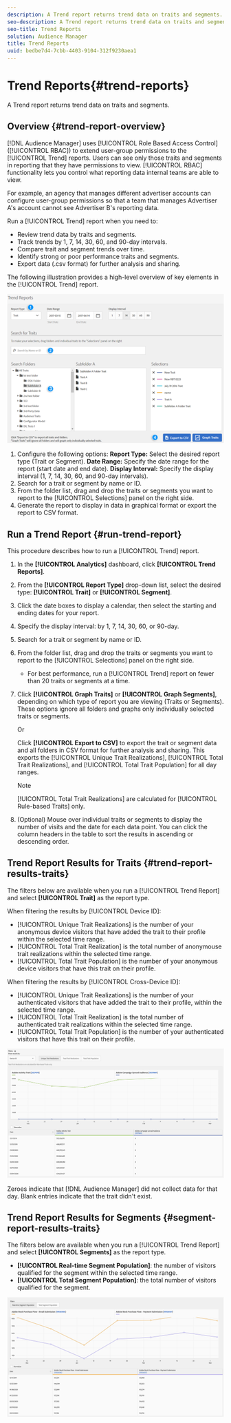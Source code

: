 ```yaml
---
description: A Trend report returns trend data on traits and segments.
seo-description: A Trend report returns trend data on traits and segments.
seo-title: Trend Reports
solution: Audience Manager
title: Trend Reports
uuid: bedbe7d4-7cbb-4403-9104-312f9230aea1
---
```


# Trend Reports{#trend-reports}

A Trend report returns trend data on traits and segments.

## Overview {#trend-report-overview}

<!-- 

c_trend_reports.xml

 -->

[!DNL Audience Manager] uses [!UICONTROL Role Based Access Control] ([!UICONTROL RBAC]) to extend user-group permissions to the [!UICONTROL Trend] reports. Users can see only those traits and segments in reporting that they have permissions to view. [!UICONTROL RBAC] functionality lets you control what reporting data internal teams are able to view.

For example, an agency that manages different advertiser accounts can configure user-group permissions so that a team that manages Advertiser A's account cannot see Advertiser B's reporting data.

Run a [!UICONTROL Trend] report when you need to:

* Review trend data by traits and segments.
* Track trends by 1, 7, 14, 30, 60, and 90-day intervals.
* Compare trait and segment trends over time.
* Identify strong or poor performance traits and segments.
* Export data (.csv format) for further analysis and sharing.

The following illustration provides a high-level overview of key elements in the [!UICONTROL Trend] report.

![](assets/trend_reports.png)

1. Configure the following options:
   **Report Type:** Select the desired report type (Trait or Segment).
   **Date Range:** Specify the date range for the report (start date and end date).
   **Display Interval:** Specify the display interval (1, 7, 14, 30, 60, and 90-day intervals).
1. Search for a trait or segment by name or ID.
1. From the folder list, drag and drop the traits or segments you want to report to the [!UICONTROL Selections] panel on the right side.
1. Generate the report to display in data in graphical format or export the report to CSV format.

## Run a Trend Report {#run-trend-report}

This procedure describes how to run a [!UICONTROL Trend] report.

<!-- 

t_working_with_trend_reports.xml

 -->

1. In the **[!UICONTROL Analytics]** dashboard, click **[!UICONTROL Trend Reports]**.
1. From the **[!UICONTROL Report Type]** drop-down list, select the desired type: **[!UICONTROL Trait]** or **[!UICONTROL Segment]**.
1. Click the date boxes to display a calendar, then select the starting and ending dates for your report.
1. Specify the display interval: by 1, 7, 14, 30, 60, or 90-day.
1. Search for a trait or segment by name or ID.
1. From the folder list, drag and drop the traits or segments you want to report to the [!UICONTROL Selections] panel on the right side.
   * For best performance, run a [!UICONTROL Trend] report on fewer than 20 traits or segments at a time.
1. Click **[!UICONTROL Graph Traits]** or **[!UICONTROL Graph Segments]**, depending on which type of report you are viewing (Traits or Segments). These options ignore all folders and graphs only individually selected traits or segments.

   Or

   Click **[!UICONTROL Export to CSV]** to export the trait or segment data and all folders in CSV format for further analysis and sharing. This exports the [!UICONTROL Unique Trait Realizations], [!UICONTROL Total Trait Realizations], and [!UICONTROL Total Trait Population] for all day ranges.

   >[!NOTE]
   >
   >[!UICONTROL Total Trait Realizations] are calculated for [!UICONTROL Rule-based Traits] only.

1. (Optional) Mouse over individual traits or segments to display the number of visits and the date for each data point. You can click the column headers in the table to sort the results in ascending or descending order.

## Trend Report Results for Traits {#trend-report-results-traits}

The filters below are available when you run a [!UICONTROL Trend Report] and select **[!UICONTROL Trait]** as the report type.

When filtering the results by [!UICONTROL Device ID]:

* [!UICONTROL Unique Trait Realizations] is the number of your anonymous device visitors that have added the trait to their profile within the selected time range.
* [!UICONTROL Total Trait Realization] is the total number of anonymouse trait realizations within the selected time range.
* [!UICONTROL Total Trait Population] is the number of your anonymous device visitors that have this trait on their profile.

When filtering the results by [!UICONTROL Cross-Device ID]:

* [!UICONTROL Unique Trait Realizations] is the number of your authenticated visitors that have added the trait to their profile, within the selected time range.
* [!UICONTROL Total Trait Realization] is the total number of authenticated trait realizations within the selected time range.
* [!UICONTROL Total Trait Population] is the number of your authenticated visitors that have this trait on their profile.

![trend-report-traits](assets/trend-report-traits.png)

Zeroes indicate that [!DNL Audience Manager] did not collect data for that day. Blank entries indicate that the trait didn't exist.

## Trend Report Results for Segments {#segment-report-results-traits}

The filters below are available when you run a [!UICONTROL Trend Report] and select **[!UICONTROL Segments]** as the report type.

* **[!UICONTROL Real-time Segment Population]**: the number of visitors qualified for the segment within the selected time range.
* **[!UICONTROL Total Segment Population]**: the total number of visitors qualified for the segment.

![trend-report-segments](assets/trend-report-segments.png)